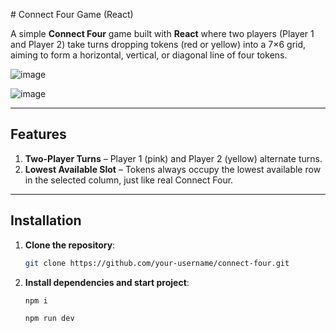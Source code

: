 \# Connect Four Game (React)

A simple **Connect Four** game built with **React** where two players (Player 1 and Player 2) take turns dropping tokens (red or yellow) into a 7×6 grid, aiming to form a horizontal, vertical, or diagonal line of four tokens.

![image](https://github.com/user-attachments/assets/c4198736-ba26-43ed-9375-0ff6ade6656c)

![image](https://github.com/user-attachments/assets/356d996c-45c9-4e74-9152-2f036e6eb03d)


---

## Features

1. **Two-Player Turns** – Player 1 (pink) and Player 2 (yellow) alternate turns.
2. **Lowest Available Slot** – Tokens always occupy the lowest available row in the selected column, just like real Connect Four.

---

## Installation

1. **Clone the repository**:
   ```bash
   git clone https://github.com/your-username/connect-four.git
   ```
1. **Install dependencies and start project**:
   ```bash
   npm i
   ```
   ```bash
   npm run dev
   ```
